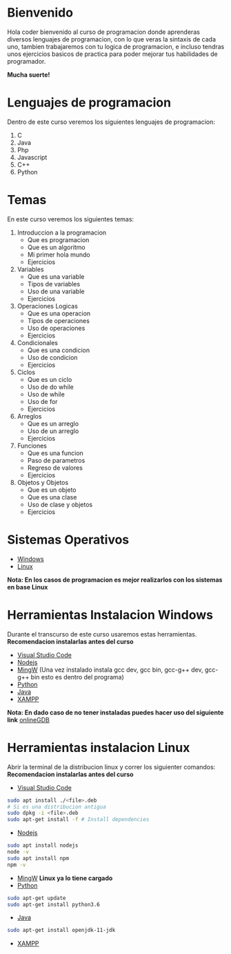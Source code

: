 # Bienvenido
Hola coder bienvenido al curso de programacion donde aprenderas diversos
lenguajes de programacion, con lo que veras la sintaxis de cada uno, tambien
trabajaremos con tu logica de programacion, e incluso tendras unos ejercicios
basicos de practica para poder mejorar tus habilidades de programador.

**Mucha suerte!**
# Lenguajes de programacion
Dentro de este curso veremos los siguientes lenguajes de programacion:
1. C
2. Java
3. Php
4. Javascript
5. C++
6. Python

# Temas
En este curso veremos los siguientes temas:

1. Introduccion a la programacion
    - Que es programacion
    - Que es un algoritmo
    - Mi primer hola mundo
    - Ejercicios
2. Variables
    - Que es una variable
    - Tipos de variables
    - Uso de una variable
    - Ejercicios
3. Operaciones Logicas
    - Que es una operacion
    - Tipos de operaciones
    - Uso de operaciones
    - Ejercicios
4. Condicionales
    - Que es una condicion
    - Uso de condicion
    - Ejercicios
5. Ciclos
    - Que es un ciclo
    - Uso de do while
    - Uso de while
    - Uso de for
    - Ejercicios
6. Arreglos
    - Que es un arreglo
    - Uso de un arreglo
    - Ejercicios
7. Funciones
    - Que es una funcion
    - Paso de parametros
    - Regreso de valores
    - Ejercicios
8. Objetos y Objetos
    - Que es un objeto
    - Que es una clase
    - Uso de clase y objetos
    - Ejercicios

# Sistemas Operativos
- [Windows](https://www.microsoft.com/es-mx/software-download/windows10)
- [Linux](https://ubuntu.com/download)

**Nota: En los casos de programacion es mejor realizarlos con los sistemas en base Linux**
# Herramientas Instalacion Windows
Durante el transcurso de este curso usaremos estas herramientas. 
**Recomendacion instalarlas antes del curso**
- [Visual Studio Code](https://code.visualstudio.com/Download)
- [Nodejs](https://nodejs.org/es/download/)
- [MingW](https://sourceforge.net/projects/mingw-w64/files/Toolchains%20targetting%20Win32/Personal%20Builds/mingw-builds/installer/mingw-w64-install.exe/download) (Una vez instalado instala gcc dev, gcc bin, gcc-g++ dev, gcc-g++ bin esto es dentro del programa)
- [Python](https://www.python.org/downloads/)
- [Java](https://www.oracle.com/java/technologies/javase-jdk16-downloads.html)
- [XAMPP](https://www.apachefriends.org/es/download.html)

**Nota: En dado caso de no tener instaladas puedes hacer uso del siguiente link**
[onlineGDB](https://www.onlinegdb.com/online_c_compiler)


# Herramientas instalacion Linux
Abrir la terminal de la distribucion linux y correr los siguienter comandos:
**Recomendacion instalarlas antes del curso**
- [Visual Studio Code](https://code.visualstudio.com/Download)
```bash
sudo apt install ./<file>.deb
# Si es una distribucion antigua
sudo dpkg -i <file>.deb
sudo apt-get install -f # Install dependencies
```
- [Nodejs](https://nodejs.org/es/download/)
```bash
sudo apt install nodejs
node -v
sudo apt install npm
npm -v 
```
- [MingW](https://sourceforge.net/projects/mingw-w64/files/Toolchains%20targetting%20Win32/Personal%20Builds/mingw-builds/installer/mingw-w64-install.exe/download)
**Linux ya lo tiene cargado**
- [Python](https://www.python.org/downloads/)
```bash
sudo apt-get update
sudo apt-get install python3.6
```
- [Java](https://www.oracle.com/java/technologies/javase-jdk16-downloads.html)
```bash
sudo apt-get install openjdk-11-jdk
```
- [XAMPP](https://vitux.com/ubuntu-xampp/)
